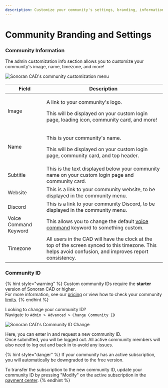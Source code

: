 ```yaml
---
description: Customize your community's settings, branding, information, and more!
---
```


# Community Branding and Settings

### Community Information

The admin customization info section allows you to customize your community's image, name, timezone, and more!

![Sonoran CAD's community customization menu](../../.gitbook/assets/com\_info.PNG)

| Field                 | Description                                                                                                                                             |
| --------------------- | ------------------------------------------------------------------------------------------------------------------------------------------------------- |
| Image                 | <p>A link to your community's logo.</p><p>This will be displayed on your custom login page, loading icon, community card, and more!</p>                 |
| Name                  | <p>This is your community's name.</p><p>This will be displayed on your custom login page, community card, and top header.</p>                           |
| Subtitle              | This is the text displayed below your community name on your custom login page and community card.                                                      |
| Website               | This is a link to your community website, to be displayed in the community menu.                                                                        |
| Discord               | This is a link to your community Discord, to be displayed in the community menu.                                                                        |
| Voice Command Keyword | This allows you to change the default [voice command](../other-features/voice-commands.md) keyword to something custom.                                 |
| Timezone              | All users in the CAD will have the clock at the top of the screen synced to this timezone. This helps avoid confusion, and improves report consistency. |

### Community ID

{% hint style="warning" %}
Custom community IDs require the **starter** version of Sonoran CAD or higher.\
For more information, see our [pricing](https://sonorancad.com/app/#/pricing) or view how to check your community [limits](../getting-started/view-your-limits.md).
{% endhint %}

Looking to change your community ID?\
Navigate to `Admin > Advanced > Change Community ID`

![Sonoran CAD's Community ID Change](../../.gitbook/assets/CAD\_ChangeCommId.png)

Here, you can enter in and request a new community ID.\
Once submitted, you will be logged out. All active community members will also need to log out and back in to avoid any issues.

{% hint style="danger" %}
If your community has an active subscription, you will automatically be downgraded to the free version.

To transfer the subscription to the new community ID, update your community ID by pressing "Modify" on the active subscription in the [payment center](../../pricing/faq/accessing-the-payment-center.md).
{% endhint %}


